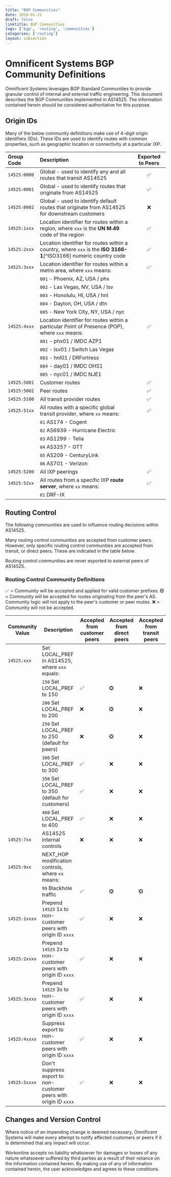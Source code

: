 ```yaml
---
title: "BGP Communities"
date: 2019-01-21
draft: false
linktitle: BGP Communities
tags: ['bgp', 'routing', 'communities']
categories: ['routing']
layout: subsection
---
```


# Omnificent Systems BGP Community Definitions

Omnificent Systems leverages BGP Standard Communities to provide granular control of internal and external traffic engineering. This document describes the BGP Communities implemented in AS14525. The information contained herein should be considered authoritative for this purpose.

## Origin IDs

Many of the below community definitions make use of 4-digit origin identifiers (IDs). These IDs are used to identify routes with common properties, such as geographic location or connectivity at a particular IXP.

| Group Code   | Description                                                             | Exported to Peers
| :---------   | :---------------------------------------------------------------------- | :---------------: |
| `14525:0000` | Global - used to identify any and all routes that transit AS14525       | ✅ |
| `14525:0001` | Global - used to identify routes that originate from AS14525            | ✅ |
| `14525:0002` | Global - used to identify default routes that originate from AS14525 for downstream customers | ❌ |
| `14525:1xxx` | Location identifier for routes within a region, where `xxx` is the **UN M.49** code of the region | ✅ |
| `14525:2xxx` | Location identifier for routes within a country, where `xxx` is the **ISO 3166-1**[^ISO3166] numeric country code | ✅ |
| `14525:3xxx` | Location identifier for routes within a metro area, where `xxx` means:  | ✅ |
|              | `001` - Phoenix, AZ, USA / phx                                          | |
|              | `002` - Las Vegas, NV, USA / lsv                                        | |
|              | `003` - Honolulu, HI, USA / hnl                                         | |
|              | `004` - Dayton, OH, USA / dtn                                           | |
|              | `005` - New York City, NY, USA / nyc                                    | |
| `14525:4xxx` | Location identifier for routes within a particular Point of Presence (POP), where `xxx` means:  | ✅ |
|              | `001` - phx01 / IMDC AZP1                                               | |
|              | `002` - lsv01 / Switch Las Vegas                                        | |
|              | `003` - hnl01 / DRFortress                                              | |
|              | `004` - day01 / IMDC OHS1                                               | |
|              | `005` - nyc01 / IMDC NJE1                                               | |
| `14525:5001` | Customer routes                                                         | ✅ |
| `14525:5002` | Peer routes                                                             | ✅ |
| `14525:5100` | All transit provider routes                                             | ✅ |
| `14525:51xx` | All routes with a specific global transit provider, where `xx` means:   | ✅ |
|              | `01` AS174 - Cogent                                                     | |
|              | `02` AS6939 - Hurricane Electric                                        | |
|              | `03` AS1299 - Telia                                                     | |
|              | `04` AS3257 - GTT                                                       | |
|              | `05` AS209 - CenturyLink                                                | |
|              | `06` AS701 - Verizon                                                    | |
| `14525:5200` | All IXP peerings                                                        | ✅ |
| `14525:52xx` | All routes from a specific IXP **route server**, where `xx` means:      | ✅ |
|              | `01` DRF-IX                                                             | |

## Routing Control

The following communities are used to influence routing decisions within AS14525.

Many routing control communities are accepted from customer peers. However, only specific routing control communities are accepted from transit, or direct peers. These are indicated in the table below.

Routing control communities are never exported to external peers of AS14525.

### Routing Control Community Definitions

✅ = Community will be accepted and applied for valid customer prefixes.
❎ = Community will be accepted for routes originating from the peer's AS. Community logic will not apply to the peer's customer or peer routes.
❌ = Community will not be accepted.

| Community Value | Description                              | Accepted from customer peers | Accepted from direct peers | Accepted from transit peers |
|-----------------|-------------------------------------------------------------------|-----|-----|-----|
| `14525:xxx`     | Set LOCAL_PREF in AS14525, where `xxx` equals:                    |     |     |     |
|                 | `150` Set LOCAL_PREF to 150                                       | ✅ | ❎ | ❌ |
|                 | `200` Set LOCAL_PREF to 200                                       | ❌ | ❎ | ❌ |
|                 | `250` Set LOCAL_PREF to 250 (default for peers)                   | ❌ | ❎ | ❌ |
|                 | `300` Set LOCAL_PREF to 300                                       | ✅ | ❌ | ❌ |
|                 | `350` Set LOCAL_PREF to 350 (default for customers)               | ✅ | ❌ | ❌ |
|                 | `400` Set LOCAL_PREF to 400                                       | ✅ | ❌ | ❌ |
| `14525:7xx`     | AS14525 internal controls                                         | ❌ | ❌ | ❌ |
| `14525:9xx`     | NEXT_HOP modification controls, where `xx` means:                 |     |     |    |
|                 | `99` Blackhole traffic                                            | ✅ | ❎ | ❎ |
| `14525:1xxxx`   | Prepend `14525` 1x to non-customer peers with origin ID `xxxx`    | ✅ | ❌ | ❌ |
| `14525:2xxxx`   | Prepend `14525` 2x to non-customer peers with origin ID `xxxx`    | ✅ | ❌ | ❌ |
| `14525:3xxxx`   | Prepend `14525` 3x to non-customer peers with origin ID `xxxx`    | ✅ | ❌ | ❌ |
| `14525:4xxxx`   | Suppress export to non-customer peers with origin ID `xxxx`       | ✅ | ❌ | ❌ |
| `14525:5xxxx`   | Don't suppress export to non-customer peers with origin ID `xxxx` | ✅ | ❌ | ❌ |

## Changes and Version Control

Where notice of an impending change is deemed necessary, Omnificent Systems will make every attempt to notify affected customers or peers if it is determined that any impact will occur.

Workonline accepts no liability whatsoever for damages or losses of any nature whatsoever suffered by third parties as a result of their reliance on the information contained herein. By making use of any of information contained herein, the user acknowledges and agrees to these conditions.

